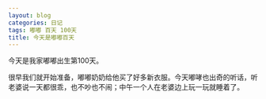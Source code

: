 ```yaml
---
layout: blog
categories: 日记
tags: 嘟嘟 百天 100天
title: 今天是嘟嘟百天
---
```


今天是我家嘟嘟出生第100天。

很早我们就开始准备，嘟嘟奶奶给他买了好多新衣服。今天嘟哮也出奇的听话，听老婆说一天都很乖，也不吵也不闹；中午一个人在老婆边上玩一玩就睡着了。